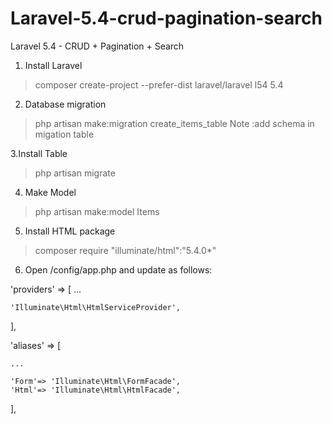 # Laravel-5.4-crud-pagination-search
Laravel 5.4 - CRUD + Pagination + Search

1. Install Laravel 
>composer create-project --prefer-dist laravel/laravel l54 5.4 


2. Database migration
>php artisan make:migration create_items_table
>Note :add schema in migation table

3.Install Table
>php artisan migrate 	

4. Make Model
>php artisan make:model Items

5. Install HTML package
>composer require "illuminate/html":"5.4.0*"

6. Open /config/app.php and update as follows:

'providers' => [
	...
 
	'Illuminate\Html\HtmlServiceProvider',
],
 
'aliases' => [
 
	...
 
	'Form'=> 'Illuminate\Html\FormFacade', 
	'Html'=> 'Illuminate\Html\HtmlFacade',
],
